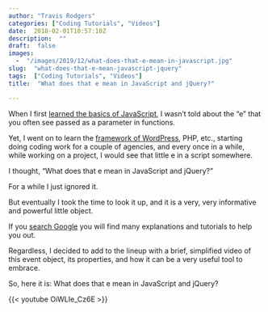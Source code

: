 ```yaml
---
author: "Travis Rodgers"
categories: ["Coding Tutorials", "Videos"]
date:  2018-02-01T10:57:10Z
description:  ""
draft:  false
images: 
  -  "/images/2019/12/what-does-that-e-mean-in-javascript.jpg"
slug:  "what-does-that-e-mean-javascript-jquery"
tags:  ["Coding Tutorials", "Videos"]
title:  "What does that e mean in JavaScript and jQuery?"

---
```



<p>When I first <a href="/week-five-done-and-recommendations">learned the basics of JavaScript</a>, I wasn&#8217;t told about the &#8220;e&#8221; that you often see passed as a parameter in functions.</p>
<p>Yet, I went on to learn the <a href="/aspiring-web-developer-using-wordpress">framework of WordPress</a>, PHP, etc., starting doing coding work for a couple of agencies, and every once in a while, while working on a project, I would see that little e in a script somewhere.</p>
<p>I thought, &#8220;What does that e mean in JavaScript and jQuery?&#8221;</p>
<p>For a while I just ignored it.</p>
<p>But eventually I took the time to look it up, and it is a very, very informative and powerful little object.</p>
<p>If you <a href="https://www.google.com/search?q=what+is+the+e+in+javascript&amp;oq=what+is+the+&amp;aqs=chrome.0.69i59j69i60l3j69i57j35i39.1857j0j7&amp;sourceid=chrome&amp;ie=UTF-8" target="_blank" rel="noopener">search Google</a> you will find many explanations and tutorials to help you out.</p>
<p>Regardless, I decided to add to the lineup with a brief, simplified video of this event object, its properties, and how it can be a very useful tool to embrace.</p>
<p>So, here it is: What does that e mean in JavaScript and jQuery?</p>

{{< youtube OiWLIe_Cz6E >}}



